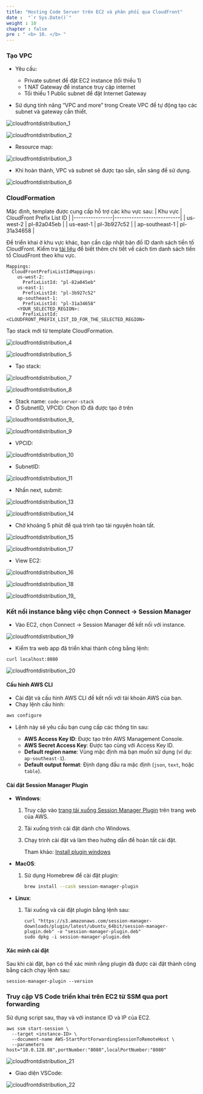 ```yaml
---
title: "Hosting Code Server trên EC2 và phân phối qua CloudFront"
date :  "`r Sys.Date()`" 
weight : 10
chapter : false
pre : " <b> 10. </b> "
---
```


### Tạo VPC
- Yêu cầu: 
  - Private subnet để đặt EC2 instance (tối thiểu 1)
  - 1 NAT Gateway để instance truy cập internet
  - Tối thiểu 1 Public subnet để đặt Internet Gateway

- Sử dụng tính năng “VPC and more” trong Create VPC để tự động tạo các subnet và gateway cần thiết.

![cloudfrontdistribution_1](/images/cloudfrontdistribution/cloudfrontdistribution_1.png)


![cloudfrontdistribution_2](/images/cloudfrontdistribution/cloudfrontdistribution_2.png)

- Resource map:

![cloudfrontdistribution_3](/images/cloudfrontdistribution/cloudfrontdistribution_3.png)

- Khi hoàn thành, VPC và subnet sẽ được tạo sẵn, sẵn sàng để sử dụng.

![cloudfrontdistribution_6](/images/cloudfrontdistribution/cloudfrontdistribution_6.png)

### CloudFormation
Mặc định, template được cung cấp hỗ trợ các khu vực sau:
| Khu vực        | CloudFront Prefix List ID |
|----------------|---------------------------|
| us-west-2      | pl-82a045eb               |
| us-east-1      | pl-3b927c52               |
| ap-southeast-1 | pl-31a34658               |

Để triển khai ở khu vực khác, bạn cần cập nhật bản đồ ID danh sách tiền tố CloudFront. Kiểm tra [tài liệu](https://docs.aws.amazon.com/vpc/latest/userguide/working-with-aws-managed-prefix-lists.html) để biết thêm chi tiết về cách tìm danh sách tiền tố CloudFront theo khu vực.

```
Mappings:
  CloudFrontPrefixListIdMappings:
    us-west-2:
      PrefixListId: "pl-82a045eb"
    us-east-1:
      PrefixListId: "pl-3b927c52"
    ap-southeast-1:
      PrefixListId: "pl-31a34658"
    <YOUR_SELECTED_REGION>:
      PrefixListId: <CLOUDFRONT_PREFIX_LIST_ID_FOR_THE_SELECTED_REGION>
```
Tạo stack mới từ template CloudFormation.

![cloudfrontdistribution_4](/images/cloudfrontdistribution/cloudfrontdistribution_4.png)

![cloudfrontdistribution_5](/images/cloudfrontdistribution/cloudfrontdistribution_5.png)


- Tạo stack:

![cloudfrontdistribution_7](/images/cloudfrontdistribution/cloudfrontdistribution_7.png)


![cloudfrontdistribution_8](/images/cloudfrontdistribution/cloudfrontdistribution_8.png)

- Stack name: ``code-server-stack``
- Ở SubnetID, VPCID: Chọn ID đã được tạo ở trên

![cloudfrontdistribution_9_](/images/cloudfrontdistribution/cloudfrontdistribution_9_.png)

![cloudfrontdistribution_9](/images/cloudfrontdistribution/cloudfrontdistribution_9.png)

- VPCID:

![cloudfrontdistribution_10](/images/cloudfrontdistribution/cloudfrontdistribution_10.png)

- SubnetID:

![cloudfrontdistribution_11](/images/cloudfrontdistribution/cloudfrontdistribution_11.png)

- Nhấn next, submit:

![cloudfrontdistribution_13](/images/cloudfrontdistribution/cloudfrontdistribution_13.png)

![cloudfrontdistribution_14](/images/cloudfrontdistribution/cloudfrontdistribution_14.png)

- Chờ khoảng 5 phút để quá trình tạo tài nguyên hoàn tất.

![cloudfrontdistribution_15](/images/cloudfrontdistribution/cloudfrontdistribution_15.png)

![cloudfrontdistribution_17](/images/cloudfrontdistribution/cloudfrontdistribution_17.png)

- View EC2:

![cloudfrontdistribution_16](/images/cloudfrontdistribution/cloudfrontdistribution_16.png)


![cloudfrontdistribution_18](/images/cloudfrontdistribution/cloudfrontdistribution_18.png)

![cloudfrontdistribution_19_](/images/cloudfrontdistribution/cloudfrontdistribution_19_.png)



### Kết nối instance bằng việc chọn Connect → Session Manager
- Vào EC2, chọn Connect → Session Manager để kết nối với instance.

![cloudfrontdistribution_19](/images/cloudfrontdistribution/cloudfrontdistribution_19.png)

- Kiểm tra web app đã triển khai thành công bằng lệnh:
```
curl localhost:8080
```

![cloudfrontdistribution_20](/images/cloudfrontdistribution/cloudfrontdistribution_20.png)

#### Cấu hình AWS CLI

- Cài đặt và  cấu hình AWS CLI để kết nối với tài khoản AWS của bạn.
- Chạy lệnh cấu hình:
```bash
aws configure
```

- Lệnh này sẽ yêu cầu bạn cung cấp các thông tin sau:

  - **AWS Access Key ID**: Được tạo trên AWS Management Console.
  - **AWS Secret Access Key**: Được tạo cùng với Access Key ID.
  - **Default region name**: Vùng mặc định mà bạn muốn sử dụng (ví dụ: `ap-southeast-1`).
  - **Default output format**: Định dạng đầu ra mặc định (`json`, `text`, hoặc `table`).

#### Cài đặt Session Manager Plugin

- **Windows**:
    1. Truy cập vào [trang tải xuống Session Manager Plugin](https://docs.aws.amazon.com/systems-manager/latest/userguide/session-manager-working-with-install-plugin.html) trên trang web của AWS.
    2. Tải xuống trình cài đặt dành cho Windows.
    3. Chạy trình cài đặt và làm theo hướng dẫn để hoàn tất cài đặt.

        Tham khảo: [Install plugin windows](https://docs.aws.amazon.com/systems-manager/latest/userguide/install-plugin-windows.html) 

- **MacOS**:
    1. Sử dụng Homebrew để cài đặt plugin:
        
        ```bash
        brew install --cask session-manager-plugin
        ```
        
- **Linux**:
    1. Tải xuống và cài đặt plugin bằng lệnh sau:
        
        ```
        curl "https://s3.amazonaws.com/session-manager-downloads/plugin/latest/ubuntu_64bit/session-manager-plugin.deb" -o "session-manager-plugin.deb"
        sudo dpkg -i session-manager-plugin.deb
        ```


#### Xác minh cài đặt

Sau khi cài đặt, bạn có thể xác minh rằng plugin đã được cài đặt thành công bằng cách chạy lệnh sau:
```
session-manager-plugin --version
```

### Truy cập VS Code triển khai trên EC2 từ SSM qua port forwarding

Sử dụng script sau, thay <instance-ID> và <Private-IP> với instance ID và IP của EC2.
```
aws ssm start-session \
  --target <instance-ID> \
  --document-name AWS-StartPortForwardingSessionToRemoteHost \
  --parameters host="10.0.128.88",portNumber:"8080",localPortNumber:"8080"
```

![cloudfrontdistribution_21](/images/cloudfrontdistribution/cloudfrontdistribution_21.png)

- Giao diện VSCode:

![cloudfrontdistribution_22](/images/cloudfrontdistribution/cloudfrontdistribution_22.png)


